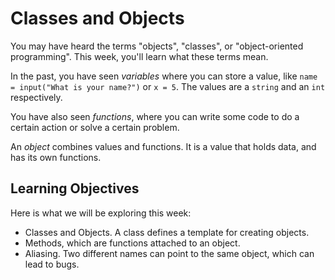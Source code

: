 # Classes and Objects

You may have heard the terms "objects", "classes", or "object-oriented 
programming". This week, you'll learn what these terms mean. 

In the past, you have seen _variables_ where you can store a value, like `name = input("What is your name?")` or `x = 5`. The values are a `string` and an `int` respectively.

You have also seen _functions_, where you can write some code to do a certain action or solve a certain problem.

An _object_ combines values and functions. It is a value that holds data, and has its own functions. 

## Learning Objectives

Here is what we will be exploring this week:

* Classes and Objects. A class defines a template for creating objects.
* Methods, which are functions attached to an object.
* Aliasing. Two different names can point to the same object, which can lead to bugs. 

